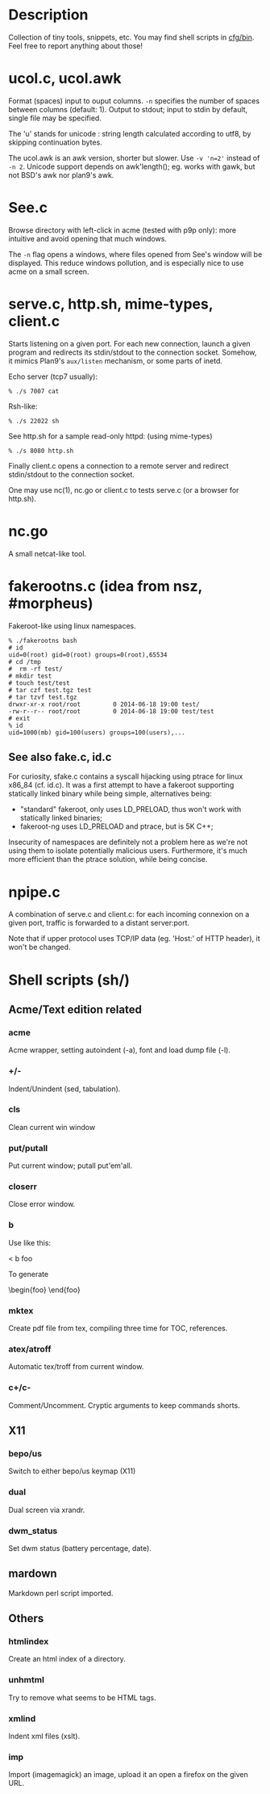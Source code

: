 # Description
Collection of tiny tools, snippets, etc. You may find
shell scripts in [cfg/bin](https://github.com/Heaumer/cfg/tree/master/bin).
Feel free to report anything about those!

# ucol.c, ucol.awk
Format (spaces) input to ouput columns.
`-n` specifies the number of spaces between columns (default: 1).
Output to stdout; input to stdin by default, single file may be specified.

The 'u' stands for unicode : string length calculated according
to utf8, by skipping continuation bytes.

The ucol.awk is an awk version, shorter but slower. Use `-v 'n=2'`
instead of `-n 2`. Unicode support depends on awk'length();
eg. works with gawk, but not BSD's awk nor plan9's awk.

# See.c
Browse directory with left-click in acme (tested with p9p only):
more intuitive and avoid opening that much windows.

The `-n` flag opens a windows, where files opened from See's
window will be displayed. This reduce windows pollution, and
is especially nice to use acme on a small screen.

# serve.c, http.sh, mime-types, client.c
Starts listening on a given port. For each new connection,
launch a given program and redirects its stdin/stdout to
the connection socket. Somehow, it mimics Plan9's `aux/listen`
mechanism, or some parts of inetd.

Echo server (tcp7 usually):

	% ./s 7007 cat

Rsh-like:

	% ./s 22022 sh

See http.sh for a sample read-only httpd: (using mime-types)

	% ./s 8080 http.sh

Finally client.c opens a connection to a remote server
and redirect stdin/stdout to the connection socket.

One may use nc(1), nc.go or client.c to tests serve.c (or
a browser for http.sh).

# nc.go
A small netcat-like tool.

# fakerootns.c (idea from nsz, #morpheus)
Fakeroot-like using linux namespaces.

	% ./fakerootns bash
	# id
	uid=0(root) gid=0(root) groups=0(root),65534
	# cd /tmp
	#  rm -rf test/
	# mkdir test
	# touch test/test
	# tar czf test.tgz test
	# tar tzvf test.tgz
	drwxr-xr-x root/root         0 2014-06-18 19:00 test/
	-rw-r--r-- root/root         0 2014-06-18 19:00 test/test
	# exit
	% id
	uid=1000(mb) gid=100(users) groups=100(users),...

## See also fake.c, id.c
For curiosity, sfake.c contains a syscall hijacking using
ptrace for linux x86\_84 (cf. id.c). It was a first attempt to
have a fakeroot supporting statically linked binary while being simple, alternatives
being:

* "standard" fakeroot, only uses LD\_PRELOAD, thus won't work with statically linked binaries;
* fakeroot-ng uses LD\_PRELOAD and ptrace, but is 5K C++;

Insecurity of namespaces are definitely not a problem here as we're
not using them to isolate potentially malicious users. Furthermore, it's much
more efficient than the ptrace solution, while being concise.

# npipe.c
A combination of serve.c and client.c: for each incoming connexion on a given
port, traffic is forwarded to a distant server:port.

Note that if upper protocol uses TCP/IP data (eg. 'Host:' of HTTP header),
it won't be changed.

# Shell scripts (sh/)
## Acme/Text edition related
### acme
Acme wrapper, setting autoindent (-a), font and load dump file (-l).

### +/-
Indent/Unindent (sed, tabulation).

### cls
Clean current win window

### put/putall
Put current window; putall put'em'all.

### closerr
Close error window.

### b
Use like this:

  < b foo

To generate

  \begin{foo}
  \end{foo}

### mktex
Create pdf file from tex, compiling three time for TOC, references.

### atex/atroff
Automatic tex/troff from current window.

### c+/c-
Comment/Uncomment. Cryptic arguments to keep commands shorts.

## X11
### bepo/us
Switch to either bepo/us keymap (X11)

### dual
Dual screen via xrandr.

### dwm\_status
Set dwm status (battery percentage, date).

## mardown
Markdown perl script imported.

## Others
### htmlindex
Create an html index of a directory.

### unhmtml
Try to remove what seems to be HTML tags.

### xmlind
Indent xml files (xslt).

### imp
Import (imagemagick) an image, upload it an open a firefox
on the given URL.

